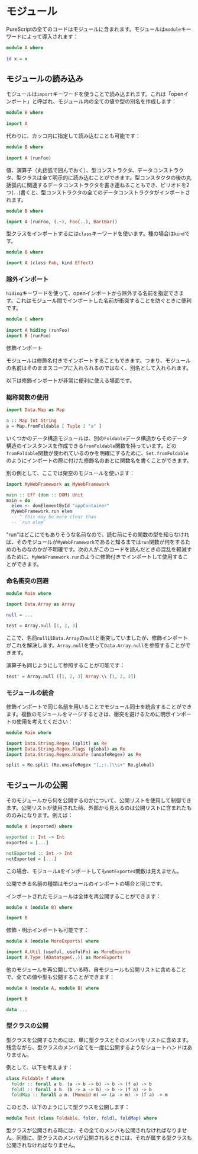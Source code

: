<!--
# Modules
-->
# モジュール

<!--
All code in PureScript is contained in a module. Modules are introduced using the `module` keyword:
-->
PureScriptの全てのコードはモジュールに含まれます。モジュールは`module`キーワードによって導入されます：

```purescript
module A where
  
id x = x
```

<!--
## Importing Modules
-->
## モジュールの読み込み

<!--
A module can be imported using the `import` keyword. This is called an "open import" - it will create aliases for all of the values and types in the imported module:
-->
モジュールは`import`キーワードを使うことで読み込まれます。これは「openインポート」と呼ばれ、モジュール内の全ての値や型の別名を作成します：

```purescript
module B where
  
import A
```

<!--
Alternatively, a list of names to import can be provided in parentheses:
-->
代わりに、カッコ内に指定して読み込むことも可能です：

```purescript
module B where
  
import A (runFoo)
```

<!--
Values, operators (wrapped in parentheses), type constructors, data constructors, and type classes can all be explicitly imported. A type constructor can be followed by a list of associated data constructors to import in parentheses. A double dot (`..`) can be used to import all data constructors for a given type constructor:
-->
値、演算子（丸括弧で囲んでおく）、型コンストラクタ、データコンストラクタ、型クラスは全て明示的に読み込むことができます。型コンスタクタの後の丸括弧内に関連するデータコンストラクタを書き連ねることもでき、ピリオドを2つ(`..`)書くと、型コンストラクタの全てのデータコンストラクタがインポートされます。

```purescript
module B where

import A (runFoo, (.~), Foo(..), Bar(Bar))
```

<!--
Type classes are imported using the `class` keyword, kinds with `kind`:
-->
型クラスをインポートするには`class`キーワードを使います。種の場合は`kind`です。

```purescript
module B where

import A (class Fab, kind Effect)
```

<!--
### Hiding imports
-->
### 除外インポート

<!--
It is also possible to exclude some names from an open import with the `hiding` keyword. This is useful to avoid import conflicts between modules:
-->
`hiding`キーワードを使って、openインポートから除外する名前を指定できます。これはモジュール間でインポートした名前が衝突することを防ぐときに便利です。

```purescript
module C where
  
import A hiding (runFoo)
import B (runFoo)
```

<!--
## Qualified Imports
-->
修飾インポート

<!--
Modules can also be imported qualified, which means that their names will not be brought directly into scope, but rather, aliased as a different module name.
-->
モジュールは修飾名付きでインポートすることもできます。つまり、モジュールの名前はそのままスコープに入れられるのではなく、別名として入れられます。

<!--
Following are some situations in which qualified imports are quite useful.
-->
以下は修飾インポートが非常に便利に使える場面です。

<!--
### Using generically-named functions
-->
### 総称関数の使用

``` purescript
import Data.Map as Map

a :: Map Int String
a = Map.fromFoldable [ Tuple 1 "a" ]
```

<!--
Several data structure modules have a `fromFoldable` function which can be used to create an instance of that data structure from any other `Foldable` data structure. To clarify which `fromFoldable` function is being used, we can import that module's functions under a qualified name and use it qualified, like `Set.fromFoldable`.
-->
いくつかのデータ構造モジュールは、別の`Foldable`データ構造からそのデータ構造のインスタンスを作成できる`fromFoldable`関数を持っています。どの`fromFoldable`関数が使われているのかを明確にするために、`Set.fromFoldable`のようにインポートの際に付けた修飾名のあとに関数名を書くことができます。

<!--
Another example, using a fictitious module this time:
-->
別の例として、ここでは架空のモジュールを使います：

``` purescript
import MyWebFramework as MyWebFramework

main :: Eff (dom :: DOM) Unit
main = do
  elem <- domElementById "appContainer"
  MyWebFramework.run elem
  -- ^ this may be more clear than
  -- `run elem`
```

<!--
Because "run" is a rather non-descript name, without knowing the type of a `run` function before reading it, it isn't clear what to expect the `run` function to do until we see that its module is `MyWebFramework`. To mitigate this confusion to new readers of this code, we can import and call it qualified - `MyWebFramework.run`.
-->
"run"はどこにでもありそうな名前なので、読む前にその関数の型を知らなければ、そのモジュールが`MyWebFramework`であると知るまでは`run`関数が何をするためのものなのかが不明確です。次の人がこのコードを読んだときの混乱を軽減するために、`MyWebFramework.run`のように修飾付きでインポートして使用することができます。

<!--
### Avoiding naming conflicts
-->
### 命名衝突の回避

```purescript
module Main where

import Data.Array as Array

null = ...

test = Array.null [1, 2, 3]
```

<!--
Here, the name ``null`` would ordinarily conflict with ``null`` from ``Data.Array``, but the qualified import solves this problem. ``Data.Array.null`` can be referenced using ``Array.null`` instead.
-->
ここで、名前``null``は``Data.Array``の``null``と衝突していましたが、修飾インポートがこれを解決します。``Array.null``を使って``Data.Array.null``を参照することができます。

<!--
Operators can also be referenced this way:
-->
演算子も同じようにして参照することが可能です：

```purescript
test' = Array.null ([1, 2, 3] Array.\\ [1, 2, 3])
```

<!--
### Merging modules
-->
### モジュールの統合

<!--
Modules can be merged under the same name using qualified imports. If merging multiple modules, consider using explicit imports to avoid conflicts, in case modules would want to import the same name:
-->
修飾インポートで同じ名前を用いることでモジュール同士を統合することができます。複数のモジュールをマージするときは、衝突を避けるために明示インポートの使用を考えてください：

```purescript
module Main where

import Data.String.Regex (split) as Re
import Data.String.Regex.Flags (global) as Re
import Data.String.Regex.Unsafe (unsafeRegex) as Re

split = Re.split (Re.unsafeRegex "[,;:.]\\s+" Re.global)
```

<!--
## Module Exports
-->
## モジュールの公開

<!--
You can control what gets exported from a module by using an export list. When an export list is used, other modules will only be able to see things which are in the export list. For example:
-->
そのモジュールから何を公開するのかについて、公開リストを使用して制御できます。公開リストが使用された時、外部から見えるのは公開リストに含まれたもののみになります。例えば：

```purescript
module A (exported) where

exported :: Int -> Int
exported = [...]

notExported :: Int -> Int
notExported = [...]
```

<!--
In this case, modules importing `A` will not be able to see the `notExported` function.
-->
この場合、モジュール`A`をインポートしても`notExported`関数は見えません。

<!--
The types of names which can be exported is the same as for module imports.
-->
公開できる名前の種類はモジュールのインポートの場合と同じです。

<!--
Imported modules can be re-exported in their entirety:
-->
インポートされたモジュールは全体を再公開することができます：

```purescript
module A (module B) where

import B
```

<!--
Qualified and explicit imports can be used also:
-->
修飾・明示インポートも可能です：

```purescript
module A (module MoreExports) where

import A.Util (useful, usefulFn) as MoreExports
import A.Type (ADatatype(..)) as MoreExports
```

<!--
When re-exporting other modules, all local values and types can also be exported by specifying the module itself as an export:
-->
他のモジュールを再公開している時、自モジュールも公開リストに含めることで、全ての値や型も公開することができます：

```purescript
module A (module A, module B) where

import B

data ...
```

<!--
### Exporting type classes
-->
### 型クラスの公開

<!--
To export a type class, simply add it to the list, together with all of its members. Unfortunately there is no short-hand for exporting all type class members in one go.
-->
型クラスを公開するためには、単に型クラスとそのメンバをリストに含めます。残念ながら、型クラスのメンバ全てを一度に公開するようなショートハンドはありません。

<!--
For example, suppose we have the following:
-->
例として、以下を考えます：

```purescript
class Foldable f where
  foldr :: forall a b. (a -> b -> b) -> b -> (f a) -> b
  foldl :: forall a b. (b -> a -> b) -> b -> (f a) -> b
  foldMap :: forall a m. (Monoid m) => (a -> m) -> (f a) -> m
```

<!--
Then you can export the class with:
-->
このとき、以下のようにして型クラスを公開します：

```purescript
module Test (class Foldable, foldr, foldl, foldMap) where
```

<!--
If a type class is exported, then all of its members must also be exported. Likewise, if a type class member is exported, the type class it belongs to must also be exported.
-->
型クラスが公開される時には、その全てのメンバも公開されなければなりません。同様に、型クラスのメンバが公開されるときには、それが属する型クラスも公開されなければなりません。
